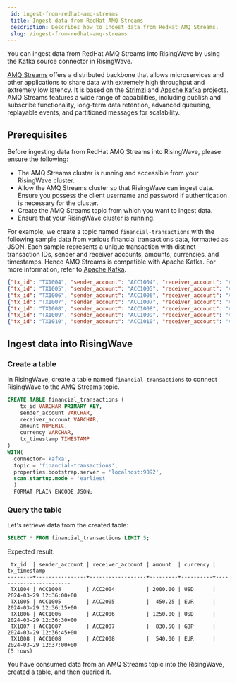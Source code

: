 ```yaml
---
 id: ingest-from-redhat-amq-streams
 title: Ingest data from RedHat AMQ Streams
 description: Describes how to ingest data from RedHat AMQ Streams.
 slug: /ingest-from-redhat-amq-streams
---
```

<head>
  <link rel="canonical" href="https://docs.risingwave.com/docs/current/ingest-from-redhat-amq-streams/" />
</head>

You can ingest data from RedHat AMQ Streams into RisingWave by using the Kafka source connector in RisingWave.

[AMQ Streams](https://developers.redhat.com/products/amq/overview) offers a distributed backbone that allows microservices and other applications to share data with extremely high throughput and extremely low latency. It is based on the [Strimzi](http://strimzi.io/) and [Apache Kafka](http://kafka.apache.org/) projects. AMQ Streams features a wide range of capabilities, including publish and subscribe functionality, long-term data retention, advanced queueing, replayable events, and partitioned messages for scalability.

## Prerequisites

Before ingesting data from RedHat AMQ Streams into RisingWave, please ensure the following:

- The AMQ Streams cluster is running and accessible from your RisingWave cluster.
- Allow the AMQ Streams cluster so that RisingWave can ingest data. Ensure you possess the client username and password if authentication is necessary for the cluster.
- Create the AMQ Streams topic from which you want to ingest data.
- Ensure that your RisingWave cluster is running.

For example, we create a topic named `financial-transactions` with the following sample data from various  financial transactions data, formatted as JSON. Each sample represents a unique transaction with distinct transaction IDs, sender and receiver accounts, amounts, currencies, and timestamps.  Hence AMQ Streams is compatible with Apache Kafka. For more information, refer to [Apache Kafka](https://docs.risingwave.com/docs/current/ingest-from-kafka/).

```json
{"tx_id": "TX1004", "sender_account": "ACC1004", "receiver_account": "ACC2004", "amount": 2000.00, "currency": "USD", "tx_timestamp": "2024-03-29T12:36:00Z"}
{"tx_id": "TX1005", "sender_account": "ACC1005", "receiver_account": "ACC2005", "amount": 450.25, "currency": "EUR", "tx_timestamp": "2024-03-29T12:36:15Z"}
{"tx_id": "TX1006", "sender_account": "ACC1006", "receiver_account": "ACC2006", "amount": 1250.00, "currency": "USD", "tx_timestamp": "2024-03-29T12:36:30Z"}
{"tx_id": "TX1007", "sender_account": "ACC1007", "receiver_account": "ACC2007", "amount": 830.50, "currency": "GBP", "tx_timestamp": "2024-03-29T12:36:45Z"}
{"tx_id": "TX1008", "sender_account": "ACC1008", "receiver_account": "ACC2008", "amount": 540.00, "currency": "EUR", "tx_timestamp": "2024-03-29T12:37:00Z"}
{"tx_id": "TX1009", "sender_account": "ACC1009", "receiver_account": "ACC2009", "amount": 975.75, "currency": "GBP", "tx_timestamp": "2024-03-29T12:37:15Z"}
{"tx_id": "TX1010", "sender_account": "ACC1010", "receiver_account": "ACC2010", "amount": 1600.00, "currency": "USD", "tx_timestamp": "2024-03-29T12:37:30Z"}
```

## Ingest data into RisingWave

### Create a table

In RisingWave, create a table named `financial-transactions` to connect RisingWave to the AMQ Streams topic.

```sql
CREATE TABLE financial_transactions (
    tx_id VARCHAR PRIMARY KEY,
    sender_account VARCHAR,
    receiver_account VARCHAR,
    amount NUMERIC,
    currency VARCHAR,
    tx_timestamp TIMESTAMP
)
WITH(
  connector='kafka', 
  topic = 'financial-transactions', 
  properties.bootstrap.server = 'localhost:9092',
  scan.startup.mode = 'earliest'
  ) 
  FORMAT PLAIN ENCODE JSON;
```

### Query the table

Let's retrieve data from the created table:

```sql
SELECT * FROM financial_transactions LIMIT 5;
```

Expected result:

```
 tx_id  | sender_account | receiver_account | amount  | currency |      tx_timestamp      
--------+----------------+------------------+---------+----------+------------------------
 TX1004 | ACC1004        | ACC2004          | 2000.00 | USD      | 2024-03-29 12:36:00+00
 TX1005 | ACC1005        | ACC2005          |  450.25 | EUR      | 2024-03-29 12:36:15+00
 TX1006 | ACC1006        | ACC2006          | 1250.00 | USD      | 2024-03-29 12:36:30+00
 TX1007 | ACC1007        | ACC2007          |  830.50 | GBP      | 2024-03-29 12:36:45+00
 TX1008 | ACC1008        | ACC2008          |  540.00 | EUR      | 2024-03-29 12:37:00+00
(5 rows)
```

You have consumed data from an AMQ Streams topic into the RisingWave, created a table, and then queried it.
